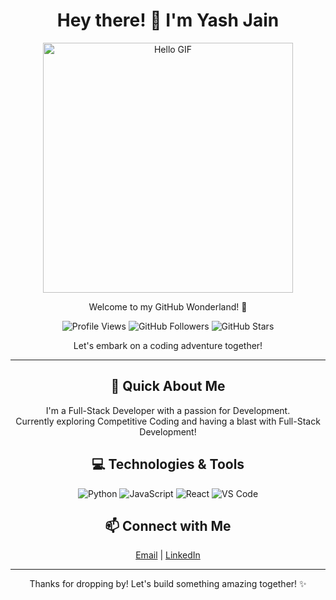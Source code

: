 <h1 align="center">Hey there! 👋 I'm Yash Jain</h1>

<p align="center">
  <img src="https://media.giphy.com/media/xT0xezQGU5xCDJuCPe/giphy.gif" alt="Hello GIF" width="400" />
</p>

<p align="center">Welcome to my GitHub Wonderland! 🌟</p>

<p align="center">
  <img src="https://komarev.com/ghpvc/?username=osho-20&style=flat-square" alt="Profile Views" />
  <img src="https://img.shields.io/github/followers/osho-20?style=social" alt="GitHub Followers" />
  <img src="https://img.shields.io/github/stars/osho-20?style=social" alt="GitHub Stars" />
</p>

<p align="center">Let's embark on a coding adventure together!</p>

<hr>

<h2 align="center">🚀 Quick About Me</h2>

<p align="center">
  I'm a Full-Stack Developer with a passion for Development.
  <br>
  Currently exploring Competitive Coding and having a blast with Full-Stack Development!
</p>

<h2 align="center">💻 Technologies & Tools</h2>

<p align="center">
  <img src="https://img.shields.io/badge/-Python-informational?style=flat&logo=python&logoColor=white&color=blue" alt="Python" />
  <img src="https://img.shields.io/badge/-JavaScript-informational?style=flat&logo=javascript&logoColor=white&color=yellow" alt="JavaScript" />
  <img src="https://img.shields.io/badge/-React-informational?style=flat&logo=react&logoColor=white&color=blue" alt="React" />
  <img src="https://img.shields.io/badge/-VS%20Code-informational?style=flat&logo=visual-studio-code&logoColor=white&color=blue" alt="VS Code" />
  <!-- Add more badges here! -->
</p>

<h2 align="center">📫 Connect with Me</h2>

<p align="center">
  <a href="mailto:yashjainiiita@gmail.com">Email</a> |
  <a href="https://www.linkedin.com/in/yashjain027/">LinkedIn</a> 
</p>

<hr>

<p align="center">Thanks for dropping by! Let's build something amazing together! ✨</p>
